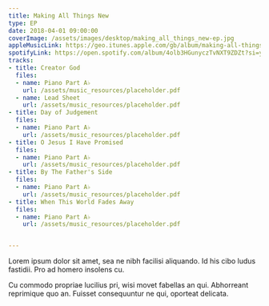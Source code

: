 ```yaml
---
title: Making All Things New
type: EP
date: 2018-04-01 09:00:00
coverImage: /assets/images/desktop/making_all_things_new-ep.jpg
appleMusicLink: https://geo.itunes.apple.com/gb/album/making-all-things-new-ep/1371800434?mt=1&app=music
spotifyLink: https://open.spotify.com/album/4olb3HGunyczTvNXT9ZDZt?si=y38gdEvMTp-dfDZhTIBsbQ
tracks:
- title: Creator God
  files:
  - name: Piano Part A♭
    url: /assets/music_resources/placeholder.pdf
  - name: Lead Sheet
    url: /assets/music_resources/placeholder.pdf
- title: Day of Judgement
  files:
  - name: Piano Part A♭
    url: /assets/music_resources/placeholder.pdf
- title: O Jesus I Have Promised
  files:
  - name: Piano Part A♭
    url: /assets/music_resources/placeholder.pdf
- title: By The Father's Side
  files:
  - name: Piano Part A♭
    url: /assets/music_resources/placeholder.pdf
- title: When This World Fades Away
  files:
  - name: Piano Part A♭
    url: /assets/music_resources/placeholder.pdf


---
```

Lorem ipsum dolor sit amet, sea ne nibh facilisi aliquando. Id his cibo ludus fastidii. Pro ad homero insolens cu.

Cu commodo propriae lucilius pri, wisi movet fabellas an qui. Abhorreant reprimique quo an. Fuisset consequuntur ne qui, oporteat delicata.
